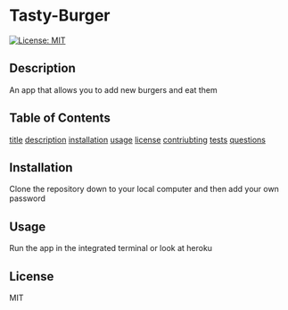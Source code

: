 # Tasty-Burger
  [![License: MIT](https://img.shields.io/badge/License-MIT-blue.svg)](https://opensource.org/licenses/MIT)


  ## Description
  An app that allows you to add new burgers and eat them

  ## Table of Contents
  [title](#title)
  [description](#description)
  [installation](#installation)
  [usage](#usage)
  [license](#license)
  [contriubting](#contributing)
  [tests](#tests)
  [questions](#questions)


  ## Installation
  Clone the repository down to your local computer and then add your own password

  ## Usage
  Run the app in the integrated terminal or look at heroku

  ## License
  MIT